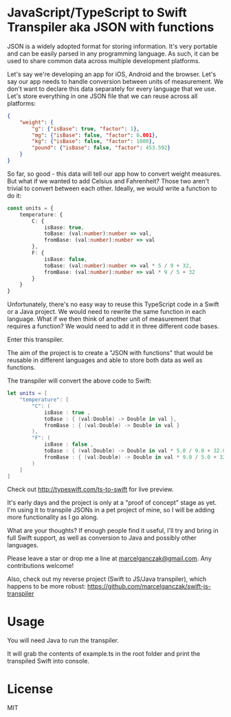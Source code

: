 JavaScript/TypeScript to Swift Transpiler aka JSON with functions
==============

JSON is a widely adopted format for storing information.
It's very portable and can be easily parsed in any programming language.
As such, it can be used to share common data across multiple development platforms.

Let's say we're developing an app for iOS, Android and the browser.
Let's say our app needs to handle conversion between units of measurement.
We don't want to declare this data separately for every language that we use.
Let's store everything in one JSON file that we can reuse across all platforms:
```JSON
{
    "weight": {
        "g": {"isBase": true, "factor": 1},
        "mg": {"isBase": false, "factor": 0.001},
        "kg": {"isBase": false, "factor": 1000},
        "pound": {"isBase": false, "factor": 453.592}
    }
}
```

So far, so good - this data will tell our app how to convert weight measures.
But what if we wanted to add Celsius and Fahrenheit?
Those two aren't trivial to convert between each other.
Ideally, we would write a function to do it:
```TypeScript
const units = {
    temperature: {
        C: {
            isBase: true,
            toBase: (val:number):number => val,
            fromBase: (val:number):number => val
        },
        F: {
            isBase: false,
            toBase: (val:number):number => val * 5 / 9 + 32,
            fromBase: (val:number):number => val * 9 / 5 + 32
        }
    }
}
```

Unfortunately, there's no easy way to reuse this TypeScript code in a Swift or a Java project.
We would need to rewrite the same function in each language.
What if we then think of another unit of measurement that requires a function?
We would need to add it in three different code bases.

Enter this transpiler.

The aim of the project is to create a "JSON with functions" that would be reusable in different languages
and able to store both data as well as functions.

The transpiler will convert the above code to Swift:
```Swift
let units = [
    "temperature": [
        "C": (
            isBase : true ,
            toBase : { (val:Double) -> Double in val },
            fromBase : { (val:Double) -> Double in val }
        ),
        "F": (
            isBase : false ,
            toBase : { (val:Double) -> Double in val * 5.0 / 9.0 + 32.0 },
            fromBase : { (val:Double) -> Double in val * 9.0 / 5.0 + 32.0 }
        )
    ]
]
```

Check out http://typeswift.com/ts-to-swift for live preview.

It's early days and the project is only at a "proof of concept" stage as yet.
I'm using it to transpile JSONs in a pet project of mine, so I will be adding more functionality as I go along.

What are your thoughts? If enough people find it useful, I'll try and bring in full Swift support,
as well as conversion to Java and possibly other languages.

Please leave a star or drop me a line at marcelganczak@gmail.com. Any contributions welcome!

Also, check out my reverse project (Swift to JS/Java transpiler), which happens to be more robust:
https://github.com/marcelganczak/swift-js-transpiler

Usage
==============

You will need Java to run the transpiler.

It will grab the contents of example.ts in the root folder and print the transpiled Swift into console.

License
==============

MIT